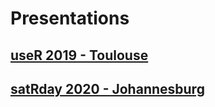 # Presentations

## [useR 2019 - Toulouse](https://github.com/MeganBeckett/presentations/tree/master/useR_2019)

## [satRday 2020 - Johannesburg](https://github.com/MeganBeckett/presentations/tree/master/satRday_2020)